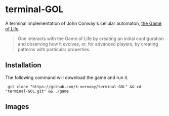 # terminal-GOL

A terminal implementation of John Conway's cellular automaton, [ the Game of Life](https://en.wikipedia.org/wiki/Conway%27s_Game_of_Life).
>One interacts with the Game of Life by creating an initial configuration and observing how it evolves, or, for advanced players, by creating patterns with particular properties.

Installation
------------
The following command will download the game and run it.  

` git clone "https://github.com/k-vernooy/terminal-GOL" && cd "terminal-GOL.git" && ./game`

## Images
